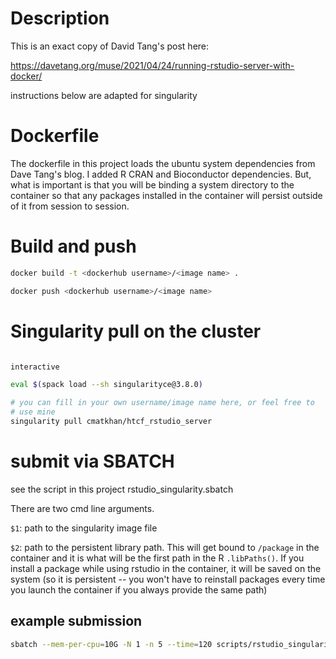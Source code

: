 # Description

This is an exact copy of David Tang's post here:

https://davetang.org/muse/2021/04/24/running-rstudio-server-with-docker/

instructions below are adapted for singularity

# Dockerfile

The dockerfile in this project loads the ubuntu system dependencies from 
Dave Tang's blog. I added R CRAN and Bioconductor dependencies. But, what 
is important is that you will be binding a system directory to the container so 
that any packages installed in the container will persist outside of it 
from session to session.

# Build and push

```sh
docker build -t <dockerhub username>/<image name> .
```

```sh
docker push <dockerhub username>/<image name>
```

# Singularity pull on the cluster

```sh

interactive

eval $(spack load --sh singularityce@3.8.0)

# you can fill in your own username/image name here, or feel free to 
# use mine
singularity pull cmatkhan/htcf_rstudio_server
```

# submit via SBATCH

see the script in this project rstudio_singularity.sbatch

There are two cmd line arguments.

`$1`: path to the singularity image file

`$2`: path to the persistent library path. This will get bound to 
`/package` in the container and it is what will be the first path in the R 
`.libPaths()`. If you install a package while using rstudio in the container, 
it will be saved on the system (so it is persistent -- you won't have to 
reinstall packages every time you launch the container if you always provide 
the same path)

## example submission

```sh
sbatch --mem-per-cpu=10G -N 1 -n 5 --time=120 scripts/rstudio_singularity.sbatch software/htcf_rstudio_server_latest.sif $PWD/R/4.2/
```
